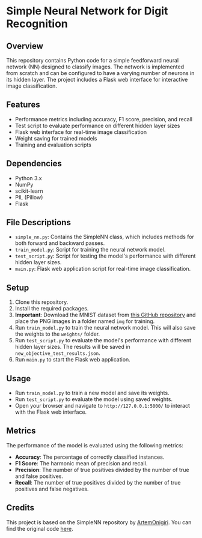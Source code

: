 # Simple Neural Network for Digit Recognition

## Overview
This repository contains Python code for a simple feedforward neural network (NN) designed to classify images. The network is implemented from scratch and can be configured to have a varying number of neurons in its hidden layer. The project includes a Flask web interface for interactive image classification.

## Features
- Performance metrics including accuracy, F1 score, precision, and recall
- Test script to evaluate performance on different hidden layer sizes
- Flask web interface for real-time image classification
- Weight saving for trained models
- Training and evaluation scripts

## Dependencies
- Python 3.x
- NumPy
- scikit-learn
- PIL (Pillow)
- Flask

## File Descriptions
- `simple_nn.py`: Contains the SimpleNN class, which includes methods for both forward and backward passes.
- `train_model.py`: Script for training the neural network model.
- `test_script.py`: Script for testing the model's performance with different hidden layer sizes.
- `main.py`: Flask web application script for real-time image classification.

## Setup
1. Clone this repository.
2. Install the required packages.
3. **Important**: Download the MNIST dataset from [this GitHub repository](https://github.com/pjreddie/mnist-csv-png) and place the PNG images in a folder named `img` for training.
4. Run `train_model.py` to train the neural network model. This will also save the weights to the `weights/` folder.
5. Run `test_script.py` to evaluate the model's performance with different hidden layer sizes. The results will be saved in `new_objective_test_results.json`.
6. Run `main.py` to start the Flask web application.

## Usage
- Run `train_model.py` to train a new model and save its weights.
- Run `test_script.py` to evaluate the model using saved weights.
- Open your browser and navigate to `http://127.0.0.1:5000/` to interact with the Flask web interface.

## Metrics
The performance of the model is evaluated using the following metrics:
- **Accuracy**: The percentage of correctly classified instances.
- **F1 Score**: The harmonic mean of precision and recall.
- **Precision**: The number of true positives divided by the number of true and false positives.
- **Recall**: The number of true positives divided by the number of true positives and false negatives.

## Credits

This project is based on the SimpleNN repository by [ArtemOnigiri](https://github.com/ArtemOnigiri). You can find the original code [here](https://github.com/ArtemOnigiri/SimpleNN).

